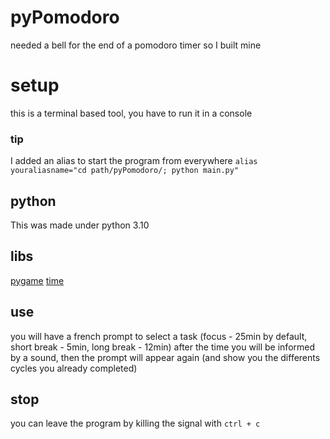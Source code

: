 # pyPomodoro
needed a bell for the end of a pomodoro timer so I built mine

# setup 
this is a terminal based tool, you have to run it in a console 

### tip
I added an alias to start the program from everywhere
```alias youraliasname="cd path/pyPomodoro/; python main.py"```
## python
This was made under python 3.10 

## libs 
[pygame](https://pypi.org/project/pygame/) 
[time](https://docs.python.org/3/library/time.html)

## use 
you will have a french prompt to select a task (focus - 25min by default, short break - 5min, long break - 12min)
after the time you will be informed by a sound, then the prompt will appear again (and show you the differents cycles you already completed)

## stop
you can leave the program by killing the signal with ```ctrl + c```
